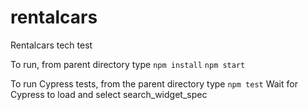 # rentalcars
Rentalcars tech test

To run, from parent directory type 
``npm install``
``npm start``

To run Cypress tests, from the parent directory type
``npm test``
Wait for Cypress to load and select search_widget_spec 
